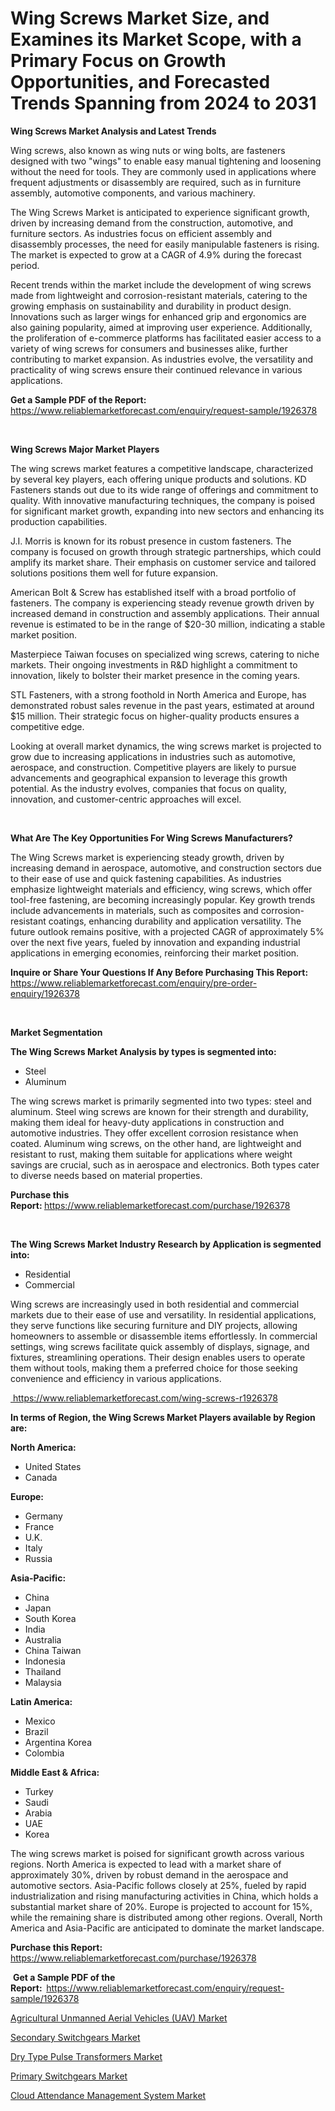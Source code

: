 <p><h1>Wing Screws Market Size, and Examines its Market Scope, with a Primary Focus on Growth Opportunities, and Forecasted Trends Spanning from 2024 to 2031</h1></p><p><strong>Wing Screws Market Analysis and Latest Trends</strong></p>
<p><p>Wing screws, also known as wing nuts or wing bolts, are fasteners designed with two "wings" to enable easy manual tightening and loosening without the need for tools. They are commonly used in applications where frequent adjustments or disassembly are required, such as in furniture assembly, automotive components, and various machinery.</p><p>The Wing Screws Market is anticipated to experience significant growth, driven by increasing demand from the construction, automotive, and furniture sectors. As industries focus on efficient assembly and disassembly processes, the need for easily manipulable fasteners is rising. The market is expected to grow at a CAGR of 4.9% during the forecast period.</p><p>Recent trends within the market include the development of wing screws made from lightweight and corrosion-resistant materials, catering to the growing emphasis on sustainability and durability in product design. Innovations such as larger wings for enhanced grip and ergonomics are also gaining popularity, aimed at improving user experience. Additionally, the proliferation of e-commerce platforms has facilitated easier access to a variety of wing screws for consumers and businesses alike, further contributing to market expansion. As industries evolve, the versatility and practicality of wing screws ensure their continued relevance in various applications.</p></p>
<p><strong>Get a Sample PDF of the Report:&nbsp;</strong> <a href="https://www.reliablemarketforecast.com/enquiry/request-sample/1926378?utm_campaign=1567&utm_medium=2&utm_source=Github&utm_content=ia&utm_term=25102024&utm_id=wing-screws">https://www.reliablemarketforecast.com/enquiry/request-sample/1926378</a></p>
<p>&nbsp;</p>
<p><strong>Wing Screws Major Market Players</strong></p>
<p><p>The wing screws market features a competitive landscape, characterized by several key players, each offering unique products and solutions. KD Fasteners stands out due to its wide range of offerings and commitment to quality. With innovative manufacturing techniques, the company is poised for significant market growth, expanding into new sectors and enhancing its production capabilities.</p><p>J.I. Morris is known for its robust presence in custom fasteners. The company is focused on growth through strategic partnerships, which could amplify its market share. Their emphasis on customer service and tailored solutions positions them well for future expansion.</p><p>American Bolt & Screw has established itself with a broad portfolio of fasteners. The company is experiencing steady revenue growth driven by increased demand in construction and assembly applications. Their annual revenue is estimated to be in the range of $20-30 million, indicating a stable market position.</p><p>Masterpiece Taiwan focuses on specialized wing screws, catering to niche markets. Their ongoing investments in R&D highlight a commitment to innovation, likely to bolster their market presence in the coming years.</p><p>STL Fasteners, with a strong foothold in North America and Europe, has demonstrated robust sales revenue in the past years, estimated at around $15 million. Their strategic focus on higher-quality products ensures a competitive edge.</p><p>Looking at overall market dynamics, the wing screws market is projected to grow due to increasing applications in industries such as automotive, aerospace, and construction. Competitive players are likely to pursue advancements and geographical expansion to leverage this growth potential. As the industry evolves, companies that focus on quality, innovation, and customer-centric approaches will excel.</p></p>
<p>&nbsp;</p>
<p><strong>What Are The Key Opportunities For Wing Screws Manufacturers?</strong></p>
<p><p>The Wing Screws market is experiencing steady growth, driven by increasing demand in aerospace, automotive, and construction sectors due to their ease of use and quick fastening capabilities. As industries emphasize lightweight materials and efficiency, wing screws, which offer tool-free fastening, are becoming increasingly popular. Key growth trends include advancements in materials, such as composites and corrosion-resistant coatings, enhancing durability and application versatility. The future outlook remains positive, with a projected CAGR of approximately 5% over the next five years, fueled by innovation and expanding industrial applications in emerging economies, reinforcing their market position.</p></p>
<p><strong>Inquire or Share Your Questions If Any Before Purchasing This Report:</strong> <a href="https://www.reliablemarketforecast.com/enquiry/pre-order-enquiry/1926378?utm_campaign=1567&utm_medium=2&utm_source=Github&utm_content=ia&utm_term=25102024&utm_id=wing-screws">https://www.reliablemarketforecast.com/enquiry/pre-order-enquiry/1926378</a></p>
<p>&nbsp;</p>
<p><strong>Market Segmentation</strong></p>
<p><strong>The Wing Screws Market Analysis by types is segmented into:</strong></p>
<p><ul><li>Steel</li><li>Aluminum</li></ul></p>
<p><p>The wing screws market is primarily segmented into two types: steel and aluminum. Steel wing screws are known for their strength and durability, making them ideal for heavy-duty applications in construction and automotive industries. They offer excellent corrosion resistance when coated. Aluminum wing screws, on the other hand, are lightweight and resistant to rust, making them suitable for applications where weight savings are crucial, such as in aerospace and electronics. Both types cater to diverse needs based on material properties.</p></p>
<p><strong>Purchase this Report:&nbsp;</strong><a href="https://www.reliablemarketforecast.com/purchase/1926378?utm_campaign=1567&utm_medium=2&utm_source=Github&utm_content=ia&utm_term=25102024&utm_id=wing-screws">https://www.reliablemarketforecast.com/purchase/1926378</a></p>
<p>&nbsp;</p>
<p><strong>The Wing Screws Market Industry Research by Application is segmented into:</strong></p>
<p><ul><li>Residential</li><li>Commercial</li></ul></p>
<p><p>Wing screws are increasingly used in both residential and commercial markets due to their ease of use and versatility. In residential applications, they serve functions like securing furniture and DIY projects, allowing homeowners to assemble or disassemble items effortlessly. In commercial settings, wing screws facilitate quick assembly of displays, signage, and fixtures, streamlining operations. Their design enables users to operate them without tools, making them a preferred choice for those seeking convenience and efficiency in various applications.</p></p>
<p><a href="https://www.reliablemarketforecast.com/wing-screws-r1926378?utm_campaign=1567&utm_medium=2&utm_source=Github&utm_content=ia&utm_term=25102024&utm_id=wing-screws">&nbsp;https://www.reliablemarketforecast.com/wing-screws-r1926378</a></p>
<p><strong>In terms of Region, the Wing Screws Market Players available by Region are:</strong></p>
<p>
    <p> <strong> North America: </strong>
        <ul>
            <li>United States</li>
            <li>Canada</li>
        </ul>
        </p> 
    <p> <strong> Europe: </strong>
        <ul>
            <li>Germany</li>
            <li>France</li>
            <li>U.K.</li>
            <li>Italy</li>
            <li>Russia</li>
        </ul>
        </p> 
    <p> <strong> Asia-Pacific: </strong>
        <ul>
            <li>China</li>
            <li>Japan</li>
            <li>South Korea</li>
            <li>India</li>
            <li>Australia</li>
            <li>China Taiwan</li>
            <li>Indonesia</li>
            <li>Thailand</li>
            <li>Malaysia</li>
        </ul>
        </p> 
    <p> <strong> Latin America: </strong>
        <ul>
            <li>Mexico</li>
            <li>Brazil</li>
            <li>Argentina Korea</li>
            <li>Colombia</li>
        </ul>
        </p> 
    <p> <strong> Middle East & Africa: </strong>
        <ul>
            <li>Turkey</li>
            <li>Saudi</li>
            <li>Arabia</li>
            <li>UAE</li>
            <li>Korea</li>
        </ul>
    </p>
    </p>
<p><p>The wing screws market is poised for significant growth across various regions. North America is expected to lead with a market share of approximately 30%, driven by robust demand in the aerospace and automotive sectors. Asia-Pacific follows closely at 25%, fueled by rapid industrialization and rising manufacturing activities in China, which holds a substantial market share of 20%. Europe is projected to account for 15%, while the remaining share is distributed among other regions. Overall, North America and Asia-Pacific are anticipated to dominate the market landscape.</p></p>
<p><strong>Purchase this Report: </strong><a href="https://www.reliablemarketforecast.com/purchase/1926378?utm_campaign=1567&utm_medium=2&utm_source=Github&utm_content=ia&utm_term=25102024&utm_id=wing-screws">https://www.reliablemarketforecast.com/purchase/1926378</a></p>
<p>&nbsp;<strong>Get a Sample PDF of the Report:&nbsp;&nbsp;</strong><a href="https://www.reliablemarketforecast.com/enquiry/request-sample/1926378?utm_campaign=1567&utm_medium=2&utm_source=Github&utm_content=ia&utm_term=25102024&utm_id=wing-screws">https://www.reliablemarketforecast.com/enquiry/request-sample/1926378</a></p>
<p><strong></strong></p>
<p><p><a href="https://www.linkedin.com/pulse/strategic-market-insights-global-agricultural-unmanned-aerial-lcrqe?utm_campaign=1567&utm_medium=2&utm_source=Github&utm_content=ia&utm_term=25102024&utm_id=wing-screws">Agricultural Unmanned Aerial Vehicles (UAV) Market</a></p><p><a href="https://www.linkedin.com/pulse/market-dynamics-future-trends-global-secondary-switchgears-l951e?utm_campaign=1567&utm_medium=2&utm_source=Github&utm_content=ia&utm_term=25102024&utm_id=wing-screws">Secondary Switchgears Market</a></p><p><a href="https://www.linkedin.com/pulse/dry-type-pulse-transformers-market-size-product-global-industry-zthve?utm_campaign=1567&utm_medium=2&utm_source=Github&utm_content=ia&utm_term=25102024&utm_id=wing-screws">Dry Type Pulse Transformers Market</a></p><p><a href="https://www.linkedin.com/pulse/primary-switchgears-market-revolution-size-share-emerging-trends-bsmxe?utm_campaign=1567&utm_medium=2&utm_source=Github&utm_content=ia&utm_term=25102024&utm_id=wing-screws">Primary Switchgears Market</a></p><p><a href="https://www.linkedin.com/pulse/cloud-attendance-management-system-market-evolution-regional-mmy8f?utm_campaign=1567&utm_medium=2&utm_source=Github&utm_content=ia&utm_term=25102024&utm_id=wing-screws">Cloud Attendance Management System Market</a></p></p>